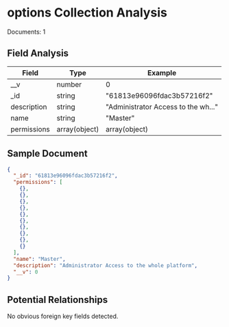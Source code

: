 # options Collection Analysis

Documents: 1

## Field Analysis

| Field | Type | Example |
|-------|------|--------|
| __v | number | 0 |
| _id | string | "61813e96096fdac3b57216f2" |
| description | string | "Administrator Access to the wh..." |
| name | string | "Master" |
| permissions | array(object) | array(object) |

## Sample Document

```json
{
  "_id": "61813e96096fdac3b57216f2",
  "permissions": [
    {},
    {},
    {},
    {},
    {},
    {},
    {},
    {},
    {},
    {}
  ],
  "name": "Master",
  "description": "Administrator Access to the whole platform",
  "__v": 0
}
```

## Potential Relationships

No obvious foreign key fields detected.
